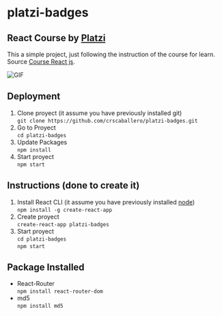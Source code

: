 platzi-badges
===================

React Course by [Platzi](https://platzi.com/)
---------------------------------------------

This a simple project, just following the instruction of the course for learn.<br />
Source [Course React js](https://platzi.com/clases/react/).<br />

![GIF](https://user-images.githubusercontent.com/48134692/60560085-649d3d80-9d03-11e9-9d24-044b0991d5af.gif)

Deployment
----------
1. Clone proyect (it assume you have previously installed git)<br />
    `git clone https://github.com/crscaballero/platzi-badges.git`
2. Go to Proyect<br />
    `cd platzi-badges`
3. Update Packages<br />
    `npm install`
4. Start proyect<br />
    `npm start`

Instructions (done to create it)
--------------------------------
1. Install React CLI (it assume you have previously installed [node](https://nodejs.org/))<br />
    `npm install -g create-react-app`
2. Create proyect<br />
    `create-react-app platzi-badges`
3. Start proyect<br />
    `cd platzi-badges`<br />
    `npm start`
    
Package Installed
-----------------
- React-Router<br />
    `npm install react-router-dom`
- md5<br />
    `npm install md5`
